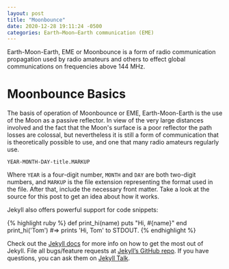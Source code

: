 ```yaml
---
layout: post
title: "Moonbounce"
date: 2020-12-28 19:11:24 -0500
categories: Earth–Moon–Earth communication (EME)
---
```


Earth-Moon-Earth, EME or Moonbounce is a form of radio communication propagation used by radio amateurs and others to effect global communications on frequencies above 144 MHz.

# Moonbounce Basics

The basis of operation of Moonbounce or EME, Earth-Moon-Earth is the use of the Moon as a passive reflector. In view of the very large distances involved and the fact that the Moon's surface is a poor reflector the path losses are colossal, but nevertheless it is still a form of communication that is theoretically possible to use, and one that many radio amateurs regularly use.

`YEAR-MONTH-DAY-title.MARKUP`

Where `YEAR` is a four-digit number, `MONTH` and `DAY` are both two-digit numbers, and `MARKUP` is the file extension representing the format used in the file. After that, include the necessary front matter. Take a look at the source for this post to get an idea about how it works.

Jekyll also offers powerful support for code snippets:

{% highlight ruby %}
def print_hi(name)
puts "Hi, #{name}"
end
print_hi('Tom')
#=> prints 'Hi, Tom' to STDOUT.
{% endhighlight %}

Check out the [Jekyll docs][jekyll-docs] for more info on how to get the most out of Jekyll. File all bugs/feature requests at [Jekyll’s GitHub repo][jekyll-gh]. If you have questions, you can ask them on [Jekyll Talk][jekyll-talk].

[jekyll-docs]: https://jekyllrb.com/docs/home
[jekyll-gh]: https://github.com/jekyll/jekyll
[jekyll-talk]: https://talk.jekyllrb.com/
